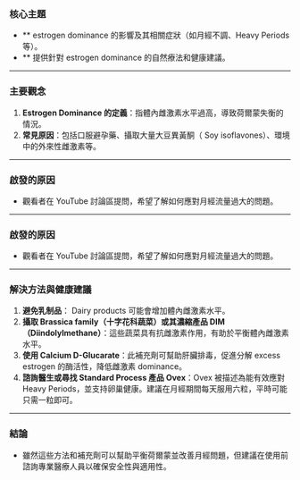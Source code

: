 ### 核心主題  
- ** estrogen dominance 的影響及其相關症狀（如月經不調、Heavy Periods 等）。  
- ** 提供針對 estrogen dominance 的自然療法和健康建議。  

---

### 主要觀念  
1. **Estrogen Dominance 的定義**：指體內雌激素水平過高，導致荷爾蒙失衡的情況。  
2. **常見原因**：包括口服避孕藥、攝取大量大豆異黃酮（ Soy isoflavones）、環境中的外來性雌激素等。  

---

### 啟發的原因  
- 觀看者在 YouTube 討論區提問，希望了解如何應對月經流量過大的問題。  

---

### 啟發的原因  
- 觀看者在 YouTube 討論區提問，希望了解如何應對月經流量過大的問題。  

---

### 解決方法與健康建議  
1. **避免乳制品**： Dairy products 可能會增加體內雌激素水平。  
2. **攝取 Brassica family（十字花科蔬菜）或其濃縮產品 DIM（Diindolylmethane）**：這些蔬菜具有抗雌激素作用，有助於平衡體內雌激素水平。  
3. **使用 Calcium D-Glucarate**：此補充劑可幫助肝臟排毒，促進分解 excess estrogen 的酶活性，降低雌激素 dominance。  
4. **諮詢醫生或尋找 Standard Process 產品 Ovex**：Ovex 被描述為能有效應對 Heavy Periods，並支持卵巢健康。建議在月經期間每天服用六粒，平時可能只需一粒即可。  

---

### 結論  
- 雖然這些方法和補充劑可以幫助平衡荷爾蒙並改善月經問題，但建議在使用前諮詢專業醫療人員以確保安全性與適用性。